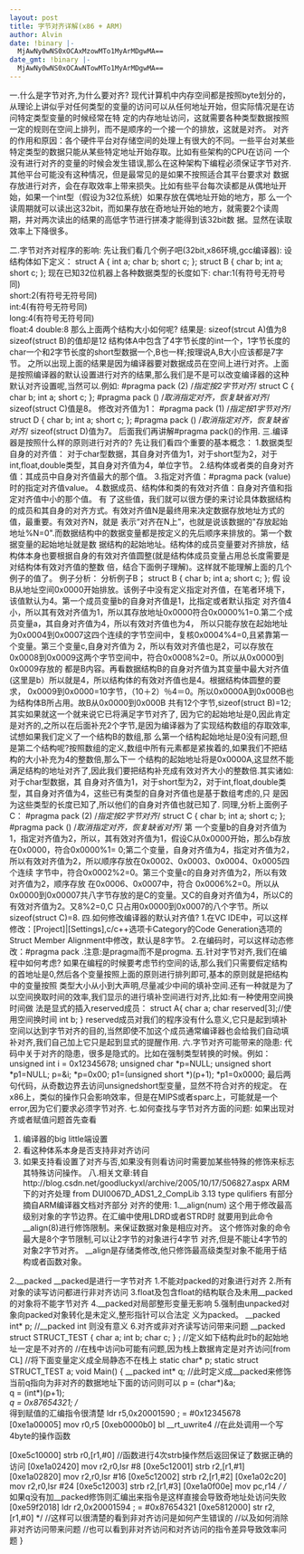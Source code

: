 ```yaml
---
layout: post
title: 字节对齐详解(x86 + ARM)
author: Alvin
date: !binary |-
  MjAwNy0wNS0xOCAxMzowMTo1MyArMDgwMA==
date_gmt: !binary |-
  MjAwNy0wNS0xOCAwNTowMTo1MyArMDgwMA==
---
```

一.什么是字节对齐,为什么要对齐?
   现代计算机中内存空间都是按照byte划分的，从理论上讲似乎对任何类型的变量的访问可以从任何地址开始，但实际情况是在访问特定类型变量的时候经常在特 定的内存地址访问，这就需要各种类型数据按照一定的规则在空间上排列，而不是顺序的一个接一个的排放，这就是对齐。
   对齐的作用和原因：各个硬件平台对存储空间的处理上有很大的不同。一些平台对某些特定类型的数据只能从某些特定地址开始存取。比如有些架构的CPU在访问 一个没有进行对齐的变量的时候会发生错误,那么在这种架构下编程必须保证字节对齐.其他平台可能没有这种情况，但是最常见的是如果不按照适合其平台要求对 数据存放进行对齐，会在存取效率上带来损失。比如有些平台每次读都是从偶地址开始，如果一个int型（假设为32位系统）如果存放在偶地址开始的地方，那 么一个读周期就可以读出这32bit，而如果存放在奇地址开始的地方，就需要2个读周期，并对两次读出的结果的高低字节进行拼凑才能得到该32bit数 据。显然在读取效率上下降很多。

二.字节对齐对程序的影响:
   先让我们看几个例子吧(32bit,x86环境,gcc编译器):
设结构体如下定义：
struct A
{
   int a;
   char b;
   short c;
};
struct B
{
   char b;
   int a;
   short c;
};
现在已知32位机器上各种数据类型的长度如下:
char:1(有符号无符号同)    
short:2(有符号无符号同)    
int:4(有符号无符号同)    
long:4(有符号无符号同)    
float:4    double:8
那么上面两个结构大小如何呢?
结果是:
sizeof(strcut A)值为8
sizeof(struct B)的值却是12
结构体A中包含了4字节长度的int一个，1字节长度的char一个和2字节长度的short型数据一个,B也一样;按理说A,B大小应该都是7字节。
之所以出现上面的结果是因为编译器要对数据成员在空间上进行对齐。上面是按照编译器的默认设置进行对齐的结果,那么我们是不是可以改变编译器的这种默认对齐设置呢,当然可以.例如:
#pragma pack (2) /*指定按2字节对齐*/
struct C
{
   char b;
   int a;
   short c;
};
#pragma pack () /*取消指定对齐，恢复缺省对齐*/
sizeof(struct C)值是8。
修改对齐值为1：
#pragma pack (1) /*指定按1字节对齐*/
struct D
{
   char b;
   int a;
   short c;
};
#pragma pack () /*取消指定对齐，恢复缺省对齐*/
sizeof(struct D)值为7。
后面我们再讲解#pragma pack()的作用.
三.编译器是按照什么样的原则进行对齐的?
   先让我们看四个重要的基本概念：
1.数据类型自身的对齐值：
 对于char型数据，其自身对齐值为1，对于short型为2，对于int,float,double类型，其自身对齐值为4，单位字节。
2.结构体或者类的自身对齐值：其成员中自身对齐值最大的那个值。
3.指定对齐值：#pragma pack (value)时的指定对齐值value。
4.数据成员、结构体和类的有效对齐值：自身对齐值和指定对齐值中小的那个值。
有 了这些值，我们就可以很方便的来讨论具体数据结构的成员和其自身的对齐方式。有效对齐值N是最终用来决定数据存放地址方式的值，最重要。有效对齐N，就是 表示“对齐在N上”，也就是说该数据的"存放起始地址%N=0".而数据结构中的数据变量都是按定义的先后顺序来排放的。第一个数据变量的起始地址就是数 据结构的起始地址。结构体的成员变量要对齐排放，结构体本身也要根据自身的有效对齐值圆整(就是结构体成员变量占用总长度需要是对结构体有效对齐值的整数 倍，结合下面例子理解)。这样就不能理解上面的几个例子的值了。
例子分析：
分析例子B；
struct B
{
   char b;
   int a;
   short c;
};
假 设B从地址空间0x0000开始排放。该例子中没有定义指定对齐值，在笔者环境下，该值默认为4。第一个成员变量b的自身对齐值是1，比指定或者默认指定 对齐值4小，所以其有效对齐值为1，所以其存放地址0x0000符合0x0000%1=0.第二个成员变量a，其自身对齐值为4，所以有效对齐值也为4， 所以只能存放在起始地址为0x0004到0x0007这四个连续的字节空间中，复核0x0004%4=0,且紧靠第一个变量。第三个变量c,自身对齐值为 2，所以有效对齐值也是2，可以存放在0x0008到0x0009这两个字节空间中，符合0x0008%2=0。所以从0x0000到0x0009存放的 都是B内容。再看数据结构B的自身对齐值为其变量中最大对齐值(这里是b）所以就是4，所以结构体的有效对齐值也是4。根据结构体圆整的要求， 0x0009到0x0000=10字节，（10＋2）％4＝0。所以0x0000A到0x000B也为结构体B所占用。故B从0x0000到0x000B 共有12个字节,sizeof(struct B)=12;其实如果就这一个就来说它已将满足字节对齐了, 因为它的起始地址是0,因此肯定是对齐的,之所以在后面补充2个字节,是因为编译器为了实现结构数组的存取效率,试想如果我们定义了一个结构B的数组,那 么第一个结构起始地址是0没有问题,但是第二个结构呢?按照数组的定义,数组中所有元素都是紧挨着的,如果我们不把结构的大小补充为4的整数倍,那么下一 个结构的起始地址将是0x0000A,这显然不能满足结构的地址对齐了,因此我们要把结构补充成有效对齐大小的整数倍.其实诸如:对于char型数据，其 自身对齐值为1，对于short型为2，对于int,float,double类型，其自身对齐值为4，这些已有类型的自身对齐值也是基于数组考虑的,只 是因为这些类型的长度已知了,所以他们的自身对齐值也就已知了.
同理,分析上面例子C：
#pragma pack (2) /*指定按2字节对齐*/
struct C
{
   char b;
   int a;
   short c;
};
#pragma pack () /*取消指定对齐，恢复缺省对齐*/
第 一个变量b的自身对齐值为1，指定对齐值为2，所以，其有效对齐值为1，假设C从0x0000开始，那么b存放在0x0000，符合0x0000%1= 0;第二个变量，自身对齐值为4，指定对齐值为2，所以有效对齐值为2，所以顺序存放在0x0002、0x0003、0x0004、0x0005四个连续 字节中，符合0x0002%2=0。第三个变量c的自身对齐值为2，所以有效对齐值为2，顺序存放
在0x0006、0x0007中，符合 0x0006%2=0。所以从0x0000到0x00007共八字节存放的是C的变量。又C的自身对齐值为4，所以C的有效对齐值为2。又8%2=0,C 只占用0x0000到0x0007的八个字节。所以sizeof(struct C)=8.
四.如何修改编译器的默认对齐值?
1.在VC IDE中，可以这样修改：[Project]|[Settings],c/c++选项卡Category的Code Generation选项的Struct Member Alignment中修改，默认是8字节。
2.在编码时，可以这样动态修改：#pragma pack .注意:是pragma而不是progma.
五.针对字节对齐,我们在编程中如何考虑?
   如果在编程的时候要考虑节约空间的话,那么我们只需要假定结构的首地址是0,然后各个变量按照上面的原则进行排列即可,基本的原则就是把结构中的变量按照 类型大小从小到大声明,尽量减少中间的填补空间.还有一种就是为了以空间换取时间的效率,我们显示的进行填补空间进行对齐,比如:有一种使用空间换时间做 法是显式的插入reserved成员：
        struct A{
          char a;
          char reserved[3];//使用空间换时间
          int b;
}
reserved成员对我们的程序没有什么意义,它只是起到填补空间以达到字节对齐的目的,当然即使不加这个成员通常编译器也会给我们自动填补对齐,我们自己加上它只是起到显式的提醒作用.
六.字节对齐可能带来的隐患:
   代码中关于对齐的隐患，很多是隐式的。比如在强制类型转换的时候。例如：
unsigned int i = 0x12345678;
unsigned char *p=NULL;
unsigned short *p1=NULL;
p=&i;
*p=0x00;
p1=(unsigned short *)(p+1);
*p1=0x0000;
最后两句代码，从奇数边界去访问unsignedshort型变量，显然不符合对齐的规定。
在x86上，类似的操作只会影响效率，但是在MIPS或者sparc上，可能就是一个error,因为它们要求必须字节对齐.
七.如何查找与字节对齐方面的问题:
如果出现对齐或者赋值问题首先查看
1. 编译器的big little端设置
2. 看这种体系本身是否支持非对齐访问
3. 如果支持看设置了对齐与否,如果没有则看访问时需要加某些特殊的修饰来标志其特殊访问操作。
八.相关文章:转自http://blog.csdn.net/goodluckyxl/archive/2005/10/17/506827.aspx
ARM下的对齐处理 
from DUI0067D_ADS1_2_CompLib 
3.13 type  qulifiers 
有部分摘自ARM编译器文档对齐部分
对齐的使用:
1.__align(num)
  这个用于修改最高级别对象的字节边界。在汇编中使用LDRD或者STRD时
  就要用到此命令__align(8)进行修饰限制。来保证数据对象是相应对齐。
  这个修饰对象的命令最大是8个字节限制,可以让2字节的对象进行4字节
  对齐,但是不能让4字节的对象2字节对齐。
  __align是存储类修改,他只修饰最高级类型对象不能用于结构或者函数对象。
  
2.__packed 
 __packed是进行一字节对齐
 1.不能对packed的对象进行对齐
 2.所有对象的读写访问都进行非对齐访问
 3.float及包含float的结构联合及未用__packed的对象将不能字节对齐
 4.__packed对局部整形变量无影响
 5.强制由unpacked对象向packed对象转化是未定义,整形指针可以合法定
 义为packed。
    __packed int* p;  //__packed int 则没有意义
 6.对齐或非对齐读写访问带来问题
 __packed struct STRUCT_TEST
{
 char a;
 int b;
 char c;
}  ;    //定义如下结构此时b的起始地址一定是不对齐的
        //在栈中访问b可能有问题,因为栈上数据肯定是对齐访问[from CL]
//将下面变量定义成全局静态不在栈上 
static char* p;
static struct STRUCT_TEST a;
void Main()
{
__packed int* q;  //此时定义成__packed来修饰当前q指向为非对齐的数据地址下面的访问则可以
p = (char*)&a;          
q = (int*)(p+1);      
*q = 0x87654321; 
/*   
得到赋值的汇编指令很清楚
ldr      r5,0x20001590 ; = #0x12345678
[0xe1a00005]   mov      r0,r5
[0xeb0000b0]   bl       __rt_uwrite4  //在此处调用一个写4byte的操作函数 
     
[0xe5c10000]   strb     r0,[r1,#0]   //函数进行4次strb操作然后返回保证了数据正确的访问
[0xe1a02420]   mov      r2,r0,lsr #8
[0xe5c12001]   strb     r2,[r1,#1]
[0xe1a02820]   mov      r2,r0,lsr #16
[0xe5c12002]   strb     r2,[r1,#2]
[0xe1a02c20]   mov      r2,r0,lsr #24
[0xe5c12003]   strb     r2,[r1,#3]
[0xe1a0f00e]   mov      pc,r14
*/
/*
如果q没有加__packed修饰则汇编出来指令是这样直接会导致奇地址处访问失败
[0xe59f2018]   ldr      r2,0x20001594 ; = #0x87654321
[0xe5812000]   str      r2,[r1,#0]
*/
//这样可以很清楚的看到非对齐访问是如何产生错误的
//以及如何消除非对齐访问带来问题
//也可以看到非对齐访问和对齐访问的指令差异导致效率问题
}
